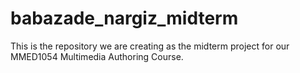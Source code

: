 # babazade_nargiz_midterm
This is the repository we are creating as the midterm project for our MMED1054 Multimedia Authoring Course.

